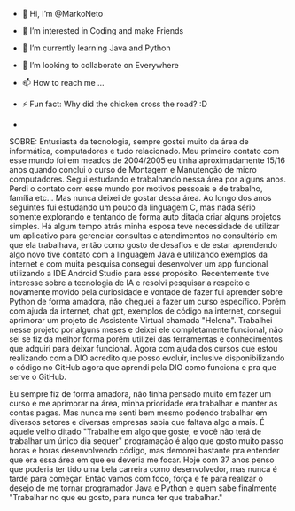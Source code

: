 - 👋 Hi, I’m @MarkoNeto
- 👀 I’m interested in Coding and make Friends
- 🌱 I’m currently learning Java and Python
- 💞️ I’m looking to collaborate on Everywhere
- 📫 How to reach me ...
- ⚡ Fun fact: Why did the chicken cross the road? :D

-
SOBRE:
Entusiasta da tecnologia, sempre gostei muito da área de informática, computadores e tudo relacionado. Meu primeiro contato com esse mundo foi em meados de 2004/2005 eu tinha aproximadamente 15/16 anos quando conclui o curso de Montagem e Manutenção de micro computadores. Segui estudando e trabalhando nessa área por alguns anos. Perdi o contato com esse mundo por motivos pessoais e de trabalho, família etc... Mas nunca deixei de gostar dessa área. Ao longo dos anos seguintes fui estudando um pouco da linguagem C, mas nada sério somente explorando e tentando de forma auto ditada criar alguns projetos simples. Há algum tempo atrás minha esposa teve necessidade de utilizar um aplicativo para gerenciar consultas e atendimentos no consultório em que ela trabalhava, então como gosto de desafios e de estar aprendendo algo novo tive contato com a linguagem Java e utilizando exemplos da internet e com muita pesquisa consegui desenvolver um app funcional utilizando a IDE Android Studio para esse propósito. Recentemente tive interesse sobre a tecnologia de IA e resolvi pesquisar a respeito e novamente movido pela curiosidade e vontade de fazer fui aprender sobre Python de forma amadora, não cheguei a fazer um curso específico. Porém com ajuda da internet, chat gpt, exemplos de código na internet, consegui aprimorar um projeto de Assistente Virtual chamada "Helena". Trabalhei nesse projeto por alguns meses e deixei ele completamente funcional, não sei se fiz da melhor forma porém utilizei das ferramentas e conhecimentos que adquiri para deixar funcional. Agora com ajuda dos cursos que estou realizando com a DIO acredito que posso evoluir, inclusive disponibilizando o código no GitHub agora que aprendi pela DIO como funciona e pra que serve o GitHub.

Eu sempre fiz de forma amadora, não tinha pensado muito em fazer um curso e me aprimorar na área, minha prioridade era trabalhar e manter as contas pagas. Mas nunca me senti bem mesmo podendo trabalhar em diversos setores e diversas empresas sabia que faltava algo a mais. É aquele velho ditado "Trabalhe em algo que goste, e você não terá de trabalhar um único dia sequer" programação é algo que gosto muito passo horas e horas desenvolvendo código, mas demorei bastante pra entender que era essa área em que eu deveria me focar. Hoje com 37 anos penso que poderia ter tido uma bela carreira como desenvolvedor, mas nunca é tarde para começar. Então vamos com foco, força e fé para realizar o desejo de me tornar programador Java e Python e quem sabe finalmente "Trabalhar no que eu gosto, para nunca ter que trabalhar."

<!---
MarkoNeto/MarkoNeto is a ✨ special ✨ repository because its `README.md` (this file) appears on your GitHub profile.
You can click the Preview link to take a look at your changes.
--->
